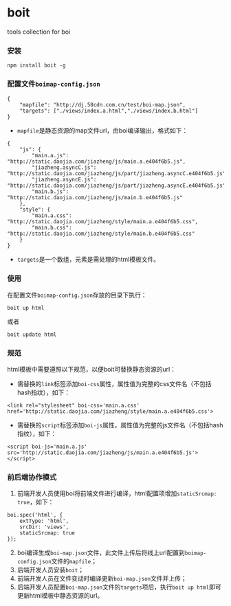 # boit

tools collection for boi

### 安装
```
npm install boit -g
```

### 配置文件`boimap-config.json`
```
{
    "mapfile": "http://dj.58cdn.com.cn/test/boi-map.json",
    "targets": ["./views/index.a.html","./views/index.b.html"]
}

```

* `mapfile`是静态资源的map文件url，由boi编译输出，格式如下：
```
{
    "js": {
        "main.a.js": "http://static.daojia.com/jiazheng/js/main.a.e404f6b5.js",
        "jiazheng.asyncC.js": "http://static.daojia.com/jiazheng/js/part/jiazheng.asyncC.e404f6b5.js",
        "jiazheng.asyncE.js": "http://static.daojia.com/jiazheng/js/part/jiazheng.asyncE.e404f6b5.js",
        "main.b.js": "http://static.daojia.com/jiazheng/js/main.b.e404f6b5.js"
    },
    "style": {
        "main.a.css": "http://static.daojia.com/jiazheng/style/main.a.e404f6b5.css",
        "main.b.css": "http://static.daojia.com/jiazheng/style/main.b.e404f6b5.css"
    }
}
```

* `targets`是一个数组，元素是需处理的html模板文件。

### 使用

在配置文件`boimap-config.json`存放的目录下执行：
```
boit up html
```
或者
```
boit update html
```

### 规范

html模板中需要遵照以下规范，以便boit可替换静态资源的url：

* 需替换的`link`标签添加`boi-css`属性，属性值为完整的css文件名（不包括hash指纹），如下：
```
<link rel="stylesheet" boi-css='main.a.css' href='http://static.daojia.com/jiazheng/style/main.a.e404f6b5.css'>
```

* 需替换的`script`标签添加`boi-js`属性，属性值为完整的js文件名（不包括hash指纹），如下：
```
<script boi-js='main.a.js' src='http://static.daojia.com/jiazheng/js/main.a.e404f6b5.js'></script>
```

### 前后端协作模式

1. 前端开发人员使用boi将前端文件进行编译，html配置项增加`staticSrcmap: true`，如下：
```
boi.spec('html', {
    extType: 'html',
    srcDir: 'views',
    staticSrcmap: true
});
```
2. boi编译生成`boi-map.json`文件，此文件上传后将线上url配置到`boimap-config.json`文件的`mapfile`；
3. 后端开发人员安装`boit`；
4. 前端开发人员在文件变动时编译更新`boi-map.json`文件并上传；
5. 后端开发人员配置`boi-map.json`文件的`targets`项后，执行`boit up html`即可更新html模板中静态资源的url。
